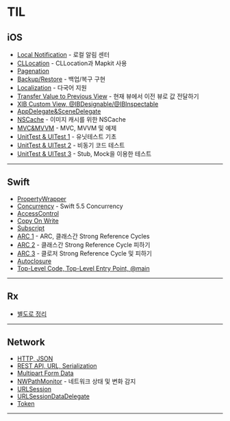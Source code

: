 # TIL

## iOS

- [Local Notification](TIL/Local_Notification.md) - 로컬 알림 센터  
- [CLLocation](TIL/CLLocation.md) - CLLocation과 Mapkit 사용  
- [Pagenation](TIL/Pagenation.md)
- [Backup/Restore](TIL/Backup_Restore.md) - 백업/복구 구현  
- [Localization](TIL/Localization.md) - 다국어 지원  
- [Transfer Value to Previous View](TIL/TransferValueToPreviousView.md) - 현재 뷰에서 이전 뷰로 값 전달하기
- [XIB Custom View, @IBDesignable/@IBInspectable](TIL/Custom_UIView_XIB.md)
- [AppDelegate&SceneDelegate](TIL/AppDelegate&SceneDelegate.md)
- [NSCache](TIL/NSCache.md) - 이미지 캐시를 위한 NSCache
- [MVC&MVVM](TIL/MVC&MVVM.md) - MVC, MVVM 및 예제
- [UnitTest & UITest 1](TIL/UnitTest1.md) - 유닛테스트 기초
- [UnitTest & UITest 2](TIL/UnitTest2.md) - 비동기 코드 테스트
- [UnitTest & UITest 3](TIL/UnitTest3.md) - Stub, Mock을 이용한 테스트
---

## Swift
- [PropertyWrapper](TIL/PropertyWrapper.md)
- [Concurrency](TIL/Concurrency.md) - Swift 5.5 Concurrency
- [AccessControl](TIL/AccessControl.md)
- [Copy On Write](TIL/CopyOnWrite.md)
- [Subscript](TIL/Subscript.md)
- [ARC 1](TIL/ARC1.md) - ARC, 클래스간 Strong Reference Cycles
- [ARC 2](TIL/ARC2.md) - 클래스간 Strong Reference Cycle 피하기
- [ARC 3](TIL/ARC3.md) - 클로저 Strong Reference Cycle 및 피하기
- [Autoclosure](TIL/Autoclosure.md)
- [Top-Level Code, Top-Level Entry Point, @main](TIL/AttributeMain.md)
---

## Rx
- [별도로 정리](https://github.com/JD-man/StudyRx)

---

## Network

- [HTTP, JSON](TIL/HTTP_JSON.md)
- [REST API, URL, Serialization](TIL/RESTAPI_URL_Serialization.md)
- [Multipart Form Data](TIL/Multipart_Form_Data.md)
- [NWPathMonitor](TIL/NWPathMonitor.md) - 네트워크 상태 및 변화 감지  
- [URLSession](TIL/URLSession.md)
- [URLSessionDataDelegate](TIL/URLSessionDataDelegate.md)
- [Token](TIL/Token.md)

---